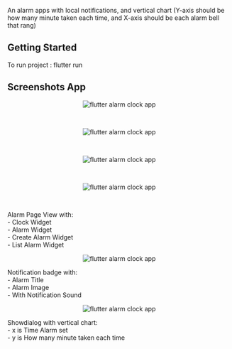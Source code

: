 

An alarm apps with local notifications, and vertical chart (Y-axis should be how many minute taken each time, and X-axis should be each alarm bell that rang)

## Getting Started
To run project : 
flutter run

## Screenshots App
<p align="center">
  <img src="image_one.PNG" alt="flutter alarm clock app" title="Screenshot One">
</p><br>
<p align="center">
  <img src="image_four.PNG" alt="flutter alarm clock app" title="Screenshot four">
</p><br>
<p align="center">
  <img src="image_fivePNG.PNG" alt="flutter alarm clock app" title="Screenshot five">
</p><br>
<p align="center">
  <img src="image_six.PNG" alt="flutter alarm clock app" title="Screenshot six">
</p><br>

Alarm Page View with:<br>
    - Clock Widget<br>
    - Alarm Widget<br>
    - Create Alarm Widget<br>
    - List Alarm Widget<br>


<p align="center">
  <img src="image_two.PNG" alt="flutter alarm clock app" title="Screenshot Two">
</p>
Notification badge with:<br>
    - Alarm Title<br>
    - Alarm Image<br>
    - With Notification Sound<br>


<p align="center">
  <img src="image_trhee.PNG" alt="flutter alarm clock app" title="Screenshot Three">
</p>
Showdialog with vertical chart:<br>
    - x is Time Alarm set<br>
    - y is How many minute taken each time<br>



